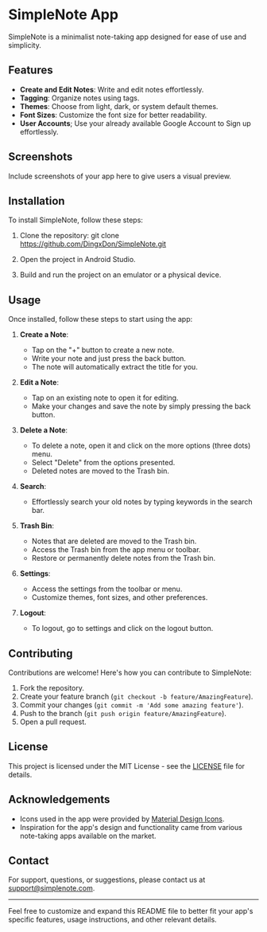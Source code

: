 # SimpleNote App

SimpleNote is a minimalist note-taking app designed for ease of use and simplicity.

## Features

- **Create and Edit Notes**: Write and edit notes effortlessly.
- **Tagging**: Organize notes using tags.
- **Themes**: Choose from light, dark, or system default themes.
- **Font Sizes**: Customize the font size for better readability.
- **User Accounts**; Use your already available Google Account to Sign up effortlessly.

## Screenshots

Include screenshots of your app here to give users a visual preview.

## Installation

To install SimpleNote, follow these steps:

1. Clone the repository:
git clone https://github.com/DingxDon/SimpleNote.git

2. Open the project in Android Studio.

3. Build and run the project on an emulator or a physical device.

## Usage

Once installed, follow these steps to start using the app:

1. **Create a Note**:
   - Tap on the "+" button to create a new note.
   - Write your note and just press the back button.
   - The note will automatically extract the title for you.

2. **Edit a Note**:
   - Tap on an existing note to open it for editing.
   - Make your changes and save the note by simply pressing the back button.

3. **Delete a Note**:
   - To delete a note, open it and click on the more options (three dots) menu.
   - Select "Delete" from the options presented.
   - Deleted notes are moved to the Trash bin.

4. **Search**:
   - Effortlessly search your old notes by typing keywords in the search bar.

5. **Trash Bin**:
   - Notes that are deleted are moved to the Trash bin.
   - Access the Trash bin from the app menu or toolbar.
   - Restore or permanently delete notes from the Trash bin.

6. **Settings**:
   - Access the settings from the toolbar or menu.
   - Customize themes, font sizes, and other preferences.

7. **Logout**:
   - To logout, go to settings and click on the logout button.


## Contributing

Contributions are welcome! Here's how you can contribute to SimpleNote:

1. Fork the repository.
2. Create your feature branch (`git checkout -b feature/AmazingFeature`).
3. Commit your changes (`git commit -m 'Add some amazing feature'`).
4. Push to the branch (`git push origin feature/AmazingFeature`).
5. Open a pull request.

## License

This project is licensed under the MIT License - see the [LICENSE](LICENSE) file for details.

## Acknowledgements

- Icons used in the app were provided by [Material Design Icons](https://material.io/resources/icons/).
- Inspiration for the app's design and functionality came from various note-taking apps available on the market.

## Contact

For support, questions, or suggestions, please contact us at support@simplenote.com.

---

Feel free to customize and expand this README file to better fit your app's specific features, usage instructions, and other relevant details.
